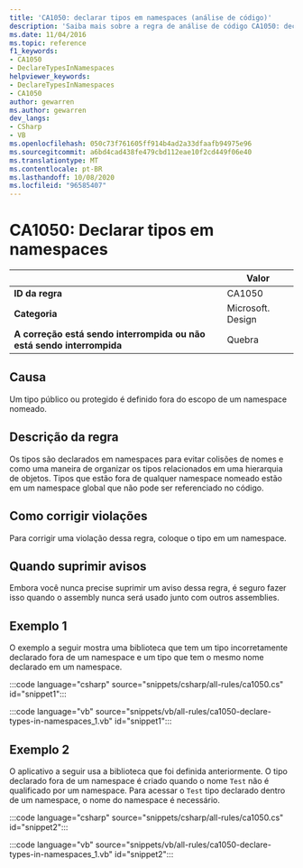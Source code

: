 ```yaml
---
title: 'CA1050: declarar tipos em namespaces (análise de código)'
description: 'Saiba mais sobre a regra de análise de código CA1050: declarar tipos em namespaces'
ms.date: 11/04/2016
ms.topic: reference
f1_keywords:
- CA1050
- DeclareTypesInNamespaces
helpviewer_keywords:
- DeclareTypesInNamespaces
- CA1050
author: gewarren
ms.author: gewarren
dev_langs:
- CSharp
- VB
ms.openlocfilehash: 050c73f761605ff914b4ad2a33dfaafb94975e96
ms.sourcegitcommit: a6bd4cad438fe479cbd112eae10f2cd449f06e40
ms.translationtype: MT
ms.contentlocale: pt-BR
ms.lasthandoff: 10/08/2020
ms.locfileid: "96585407"
---
```

# <a name="ca1050-declare-types-in-namespaces"></a>CA1050: Declarar tipos em namespaces

| | Valor |
|-|-|
| **ID da regra** |CA1050|
| **Categoria** |Microsoft. Design|
| **A correção está sendo interrompida ou não está sendo interrompida** |Quebra|

## <a name="cause"></a>Causa

Um tipo público ou protegido é definido fora do escopo de um namespace nomeado.

## <a name="rule-description"></a>Descrição da regra

Os tipos são declarados em namespaces para evitar colisões de nomes e como uma maneira de organizar os tipos relacionados em uma hierarquia de objetos. Tipos que estão fora de qualquer namespace nomeado estão em um namespace global que não pode ser referenciado no código.

## <a name="how-to-fix-violations"></a>Como corrigir violações

Para corrigir uma violação dessa regra, coloque o tipo em um namespace.

## <a name="when-to-suppress-warnings"></a>Quando suprimir avisos

Embora você nunca precise suprimir um aviso dessa regra, é seguro fazer isso quando o assembly nunca será usado junto com outros assemblies.

## <a name="example-1"></a>Exemplo 1

O exemplo a seguir mostra uma biblioteca que tem um tipo incorretamente declarado fora de um namespace e um tipo que tem o mesmo nome declarado em um namespace.

:::code language="csharp" source="snippets/csharp/all-rules/ca1050.cs" id="snippet1":::

:::code language="vb" source="snippets/vb/all-rules/ca1050-declare-types-in-namespaces_1.vb" id="snippet1":::

## <a name="example-2"></a>Exemplo 2

O aplicativo a seguir usa a biblioteca que foi definida anteriormente. O tipo declarado fora de um namespace é criado quando o nome `Test` não é qualificado por um namespace. Para acessar o `Test` tipo declarado dentro de um namespace, o nome do namespace é necessário.

:::code language="csharp" source="snippets/csharp/all-rules/ca1050.cs" id="snippet2":::

:::code language="vb" source="snippets/vb/all-rules/ca1050-declare-types-in-namespaces_1.vb" id="snippet2":::
